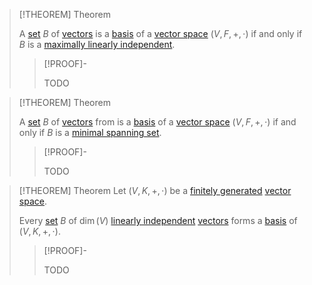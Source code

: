 >[!THEOREM] Theorem
>
>A [set](../../../Set%20Theory/Set.md) $B$ of [vectors](../Vector%20Spaces/Vector%20Space.md) is a [basis](Basis.md) of a [vector space](../Vector%20Spaces/Vector%20Space.md) $(V,F,+,\cdot)$ if and only if $B$ is a [maximally linearly independent](../Vector%20Spaces/Linear%20Independence.md).
>
>>[!PROOF]-
>>
>>TODO
>>

>[!THEOREM] Theorem
>
>A [set](../../../Set%20Theory/Set.md) $B$ of [vectors](../Vector%20Spaces/Vector%20Space.md) from is a [basis](Basis.md) of a [vector space](../Vector%20Spaces/Vector%20Space.md) $(V,F,+,\cdot)$ if and only if $B$ is a [minimal spanning set](../Vector%20Spaces/Spanning%20Set%20(Generator).md).
>
>>[!PROOF]-
>>
>>TODO
>>

>[!THEOREM] Theorem
>Let $(V,K,+,\cdot)$ be a [finitely generated](../Vector%20Spaces/Spanning%20Set%20(Generator).md) [vector space](../Vector%20Spaces/Vector%20Space.md).
>
>Every [set](../../../Set%20Theory/Set.md) $B$ of $\dim(V)$ [linearly independent](../Vector%20Spaces/Linear%20Independence.md) [vectors](../Vector%20Spaces/Vector%20Space.md) forms a [basis](Basis.md) of $(V,K,+,\cdot)$.
>
>>[!PROOF]-
>>
>>TODO
>>
>